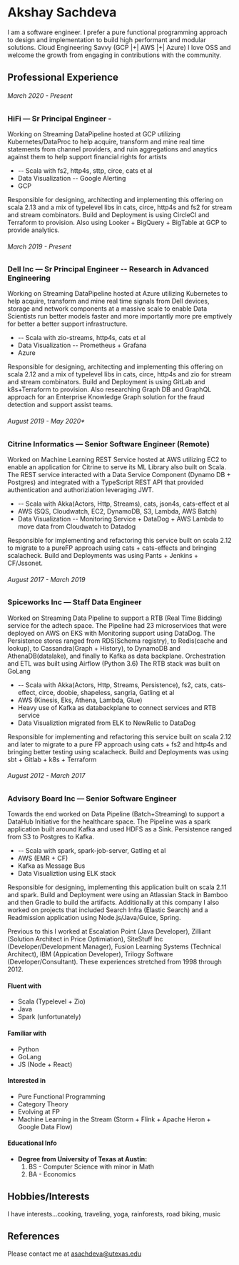 # Akshay Sachdeva
I am a software engineer.
I prefer a pure functional programming approach to design and implementation to build high performant and modular
solutions.
Cloud Engineering Savvy (GCP |+| AWS |+| Azure)
I love OSS and welcome the growth from engaging in contributions with the community.


## Professional Experience
###### *March 2020 - Present*
### HiFi — Sr Principal Engineer -
Working on Streaming DataPipeline hosted at GCP utilizing Kubernetes/DataProc to help acquire, transform and mine real time
statements from channel providers, and ruin aggregations and anaytics against them to help support financial rights for artists

* -- Scala with fs2, http4s, sttp, circe, cats et al
* Data Visualization -- Google Alerting 
* GCP

Responsible for designing, architecting and implementing this offering on scala 2.13 and a mix of typelevel libs in
cats, circe, http4s and fs2 for stream and stream combinators.  Build and Deployment is using CircleCI and Terraform
to provision.  Also using Looker + BigQuery + BigTable at GCP to provide analytics.

###### *March 2019 - Present*
### Dell Inc — Sr Principal Engineer -- Research in Advanced Engineering
Working on Streaming DataPipeline hosted at Azure utilizing Kubernetes to help acquire, transform and mine real time
signals from Dell devices, storage and network components at a massive scale to enable Data Scientists run better
models faster and more importantly more pre emptively for better a better support infrastructure.

* -- Scala with zio-streams, http4s, cats et al
* Data Visualization -- Prometheus + Grafana
* Azure

Responsible for designing, architecting and implementing this offering on scala 2.12 and a mix of typelevel libs in
cats, circe, http4s and zio for stream and stream combinators.  Build and Deployment is using GitLab and k8s+Terraform
to provision.  Also researching Graph DB and GraphQL approach for an Enterprise Knowledge Graph solution for the fraud
detection and support assist teams.

###### August 2019 - May 2020*
### Citrine Informatics — Senior Software Engineer (Remote)
Worked on Machine Learning REST Service hosted at AWS utilizing EC2 to enable an application for Citrine to serve its ML
Library also built on Scala.  The REST service interacted with a Data Service Component (Dynamo DB + Postgres) and integrated
with a TypeScript REST API that provided authentication and authoriziation leveraging JWT.

* -- Scala with Akka(Actors, Http, Streams), cats, json4s, cats-effect et al
* AWS (SQS, Cloudwatch, EC2, DynamoDB, S3, Lambda, AWS Batch)
* Data Visualization -- Monitoring Service + DataDog + AWS Lambda to move data from Cloudwatch to Datadog

Responsible for implementing and refactoring this service built on scala 2.12 to migrate to a pureFP approach using cats +
cats-effects and bringing scalacheck.  Build and Deployments was using Pants + Jenkins + CF/Jssonet.

###### August 2017 - March 2019
### Spiceworks Inc — Staff Data Engineer
Worked on Streaming Data Pipeline to support a RTB (Real Time Bidding) service for the adtech space.  The Pipeline had 23
microservices that were deployed on AWS on EKS with Monitoring support using DataDog.  The Persistence stores ranged
from RDS(Schema registry), to Redis(cache and lookup), to Cassandra(Graph + History), to DynamoDB and AthenaDB(datalake),
and finally to Kafka as data backplane.
Orchestration and ETL was built using Airflow (Python 3.6)
The RTB stack was built on GoLang

* -- Scala with Akka(Actors, Http, Streams, Persistence), fs2, cats, cats-effect, circe, doobie, shapeless, sangria, Gatling et al
* AWS (Kinesis, Eks, Athena, Lambda, Glue)
* Heavy use of Kafka as databackplane to connect services and RTB service
* Data Visualiztion migrated from ELK to NewRelic to DataDog

Responsible for implementing and refactoring this service built on scala 2.12 and later to migrate to a pure FP approach using cats +
fs2 and http4s and bringing better testing using scalacheck.  Build and Deployments was using sbt + Gitlab + k8s +
Terraform

###### August 2012 - March 2017
### Advisory Board Inc — Senior Software Engineer
Towards the end worked on Data Pipeline (Batch+Streaming) to support a DataHub Initiative for the healthcare space.  The Pipeline was a
spark application built around Kafka and used HDFS as a Sink. Persistence ranged from S3 to Postgres to Kafka.

* -- Scala with spark, spark-job-server, Gatling et al
* AWS (EMR + CF)
* Kafka as Message Bus
* Data Visualiztion using ELK stack

Responsible for designing, implementing this application built on scala 2.11 and spark.  Build and Deployment were using
an Atlassian Stack in Bamboo and then Gradle to build the artifacts.  Additionally at this company I also worked on
projects that included Search Infra (Elastic Search) and a Readmission application using Node.js/Java/Guice, Spring.

Previous to this I worked at Escalation Point (Java Developer), Zilliant (Solution Architect in Price Optimiation),
SiteStuff Inc (Developer/Development Manager), Fusion Learning Systems (Technical Architect), IBM (Appication
Developer), Trilogy Software (Developer/Consultant).  These experiences stretched from 1998 through 2012.

#### Fluent with
  * Scala (Typelevel + Zio)
  * Java
  * Spark (unfortunately)

#### Familiar with
  * Python
  * GoLang
  * JS (Node + React)

#### Interested in
  * Pure Functional Programming
  * Category Theory
  * Evolving at FP
  * Machine Learning in the Stream (Storm + Flink + Apache Heron + Google Data Flow)

#### Educational Info
- **Degree from University of Texas at Austin:**
  1. BS - Computer Science with minor in Math
  2. BA - Economics

## Hobbies/Interests
I have interests...cooking, traveling, yoga, rainforests, road biking, music

##   References
Please contact me at [asachdeva@utexas.edu](mailto:asachdeva@utexas.edu)
